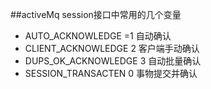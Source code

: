 ##activeMq
session接口中常用的几个变量
* AUTO_ACKNOWLEDGE =1   自动确认
* CLIENT_ACKNOWLEDGE 2  客户端手动确认
* DUPS_OK_ACKNOWLEDGE 3 自动批量确认
* SESSION_TRANSACTEN 0  事物提交并确认
